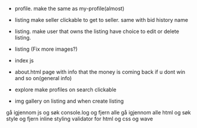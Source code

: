 
- profile. make the same as my-profile(almost)


- listing make seller clickable to get to seller. same with bid history name
- listing. make user that owns the listing have choice to edit or delete listing. 
- listing (Fix more images?) 

- index js

- about.html page with info that the money is coming back if u dont win and so on(general info)

- explore make profiles on search clickable 

- img gallery on listing and when create listing

gå igjennom js og søk console.log og fjern alle
gå igjennom alle html og søk style og fjern inline styling
validator for html og css og wave